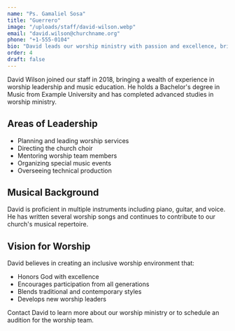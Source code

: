 ```yaml
---
name: "Ps. Gamaliel Sosa"
title: "Guerrero"
image: "/uploads/staff/david-wilson.webp"
email: "david.wilson@churchname.org"
phone: "+1-555-0104"
bio: "David leads our worship ministry with passion and excellence, bringing over 15 years of experience in church music."
order: 4
draft: false
---
```


David Wilson joined our staff in 2018, bringing a wealth of experience in worship leadership and music education. He holds a Bachelor's degree in Music from Example University and has completed advanced studies in worship ministry.

## Areas of Leadership

- Planning and leading worship services
- Directing the church choir
- Mentoring worship team members
- Organizing special music events
- Overseeing technical production

## Musical Background

David is proficient in multiple instruments including piano, guitar, and voice. He has written several worship songs and continues to contribute to our church's musical repertoire.

## Vision for Worship

David believes in creating an inclusive worship environment that:
- Honors God with excellence
- Encourages participation from all generations
- Blends traditional and contemporary styles
- Develops new worship leaders

Contact David to learn more about our worship ministry or to schedule an audition for the worship team.